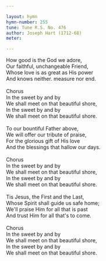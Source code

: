 ```yaml
---

layout: hymn
hymn-number: 255
tune: Tune R.S. No. 476
author: Joseph Hart (1712-68)
meter: 

---
```

How good is the God we adore,<br>Our faithful, unchangeable Friend,<br>Whose love is as great as His power<br>And knows neither. measure nor end.<br><br>Chorus<br>In the sweet by and by<br>We shall meet on that beautiful shore,<br>In the sweet by and by<br>We shall meet on that beautiful shore.<br><br>To our bountiful Father above,<br>We will offer our tribute of praise,<br>For the glorious gift of His love<br>And the blessings that hallow our days.<br><br>Chorus<br>In the sweet by and by<br>We shall meet on that beautiful shore,<br>In the sweet by and by<br>We shall meet on that beautiful shore.<br><br>Tis Jesus, the First and the Last,<br>Whose Spirit shall guide us safe home;<br>We'll praise Him for all that is past<br>And trust Him for all that's to come.<br><br>Chorus<br>In the sweet by and by<br>We shall meet on that beautiful shore,<br>In the sweet by and by<br>We shall meet on that beautiful shore.<br><br><br>

